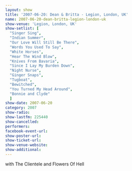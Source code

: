 ```yaml
---
layout: show
title: '2007-06-20: Dean & Britta - Legion, London, UK'
name: 2007-06-20-dean-britta-legion-london-uk
show-venue: 'Legion, London, UK'
show-setlist: [
  "Singer Sing",
  "Indian Summer",
  "Our Love Will Still Be There",
  "Words You Used To Say",
  "White Horses",
  "Hear The Wind Blow",
  "Knives From Bavaria",
  "Since I Lay My Burden Down",
  "Night Nurse",
  "Ginger Snaps",
  "Tugboat",
  "Bewitched",
  "You Turned My Head Around",
  "Bonnie and Clyde"
  ]
show-date: 2007-06-20
category: 2007
show-radio: 
show-lastfm: 225440
show-cancelled: 
performers: 
facebook-event-url: 
show-poster-url: 
show-ticket-url: 
show-venue-website: 
show-additional: 
---
```


with The Clientele and Flowers Of Hell